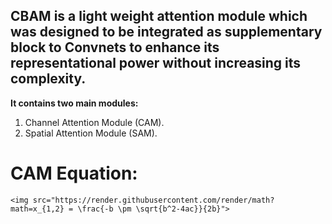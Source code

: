 ## **CBAM** is a light weight attention module which was designed to be integrated as supplementary block to Convnets to enhance its representational power without increasing its complexity.

**It contains two main modules:**

1. Channel Attention Module (CAM).
2. Spatial Attention Module (SAM).

# CAM Equation:
`<img src="https://render.githubusercontent.com/render/math?math=x_{1,2} = \frac{-b \pm \sqrt{b^2-4ac}}{2b}">`


